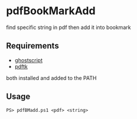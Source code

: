 # pdfBookMarkAdd

find specific string in pdf then add it into bookmark

## Requirements

- [ghostscript](https://www.ghostscript.com/)
- [pdftk](https://www.pdflabs.com/tools/pdftk-the-pdf-toolkit/)

both installed and added to the PATH

## Usage

`PS> pdfBMadd.ps1 <pdf> <string>`
